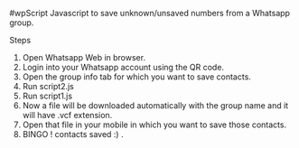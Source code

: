 #wpScript
Javascript to save unknown/unsaved numbers from a Whatsapp group.

Steps
1. Open Whatsapp Web in browser.
2. Login into your Whatsapp account using the QR code.
3. Open the group info tab for which you want to save contacts.
3. Run script2.js
4. Run script1.js
5. Now a file will be downloaded automatically with the group name and it will have .vcf extension.
6. Open that file in your mobile in which you want to save those contacts.
7. BINGO ! contacts saved :) .
